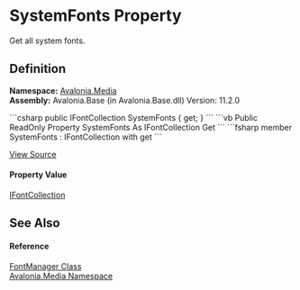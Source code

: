 # SystemFonts Property


Get all system fonts.



## Definition
**Namespace:** <a href="N_Avalonia_Media">Avalonia.Media</a>  
**Assembly:** Avalonia.Base (in Avalonia.Base.dll) Version: 11.2.0

<Tabs groupId="api-code-preview">
<TabItem value="csharp" label="C#">
```csharp
public IFontCollection SystemFonts { get; }
```
</TabItem>
<TabItem value="vb" label="VB">
```vb
Public ReadOnly Property SystemFonts As IFontCollection
	Get
```
</TabItem>
<TabItem value="fsharp" label="F#">
```fsharp
member SystemFonts : IFontCollection with get
```
</TabItem>
</Tabs>



<a href="https://github.com/AvaloniaUI/Avalonia/tree/master/src/Avalonia.Base/Media/FontManager.cs#L78" title="View the source code">View Source</a>



#### Property Value
<a href="T_Avalonia_Media_Fonts_IFontCollection">IFontCollection</a>

## See Also


#### Reference
<a href="T_Avalonia_Media_FontManager">FontManager Class</a>  
<a href="N_Avalonia_Media">Avalonia.Media Namespace</a>  

